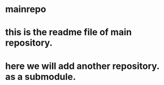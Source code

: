# mainrepo
# this is the readme file of main repository.
# here we will add another repository. as a submodule.
